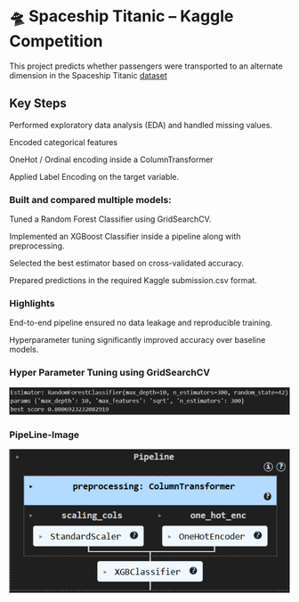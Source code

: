 # 🛸 Spaceship Titanic – Kaggle Competition

This project predicts whether passengers were transported to an alternate dimension in the Spaceship Titanic [dataset](https://www.kaggle.com/competitions/spaceship-titanic/data)

## Key Steps

Performed exploratory data analysis (EDA) and handled missing values.

Encoded categorical features

OneHot / Ordinal encoding inside a ColumnTransformer

Applied Label Encoding on the target variable.

### Built and compared multiple models:

Tuned a Random Forest Classifier using GridSearchCV.

Implemented an XGBoost Classifier inside a pipeline along with preprocessing.

Selected the best estimator based on cross-validated accuracy.

Prepared predictions in the required Kaggle submission.csv format.

### Highlights

End-to-end pipeline ensured no data leakage and reproducible training.

Hyperparameter tuning significantly improved accuracy over baseline models.
### Hyper Parameter Tuning using GridSearchCV
![grid_search](/grid_search_results.png)

### PipeLine-Image
![pipeline](/pipe_line.png)
